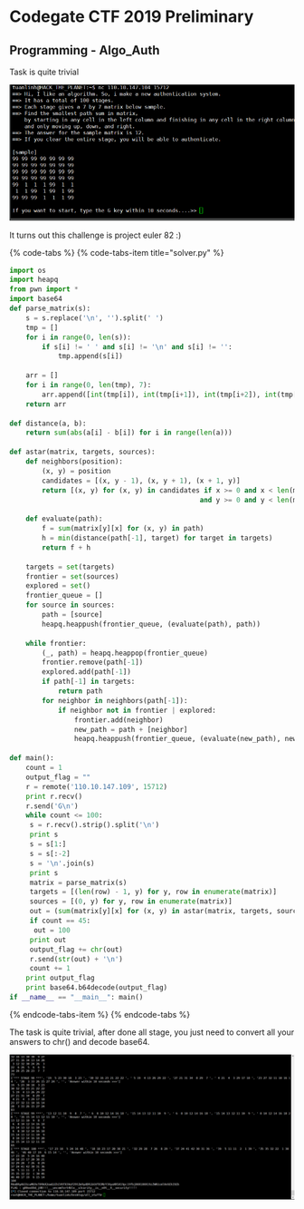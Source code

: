 # Codegate CTF 2019 Preliminary

## Programming - Algo\_Auth

Task is quite trivial

![](.gitbook/assets/image%20%2848%29.png)

It turns out this challenge is project euler 82 :\)

{% code-tabs %}
{% code-tabs-item title="solver.py" %}
```python
import os
import heapq
from pwn import *
import base64
def parse_matrix(s):
	s = s.replace('\n', '').split(' ')
	tmp = []
	for i in range(0, len(s)):
		if s[i] != ' ' and s[i] != '\n' and s[i] != '':
			tmp.append(s[i])

	arr = []
	for i in range(0, len(tmp), 7):
		arr.append([int(tmp[i]), int(tmp[i+1]), int(tmp[i+2]), int(tmp[i+3]), int(tmp[i+4]), int(tmp[i+5]), int(tmp[i+6])])
	return arr

def distance(a, b):
    return sum(abs(a[i] - b[i]) for i in range(len(a)))

def astar(matrix, targets, sources):
    def neighbors(position):
        (x, y) = position
        candidates = [(x, y - 1), (x, y + 1), (x + 1, y)]
        return [(x, y) for (x, y) in candidates if x >= 0 and x < len(matrix)
                                               and y >= 0 and y < len(matrix[0])]

    def evaluate(path):
        f = sum(matrix[y][x] for (x, y) in path)
        h = min(distance(path[-1], target) for target in targets)
        return f + h

    targets = set(targets)
    frontier = set(sources)
    explored = set()
    frontier_queue = []
    for source in sources:
        path = [source]
        heapq.heappush(frontier_queue, (evaluate(path), path))

    while frontier:
        (_, path) = heapq.heappop(frontier_queue)
        frontier.remove(path[-1])
        explored.add(path[-1])
        if path[-1] in targets:
            return path
        for neighbor in neighbors(path[-1]):
            if neighbor not in frontier | explored:
                frontier.add(neighbor)
                new_path = path + [neighbor]
                heapq.heappush(frontier_queue, (evaluate(new_path), new_path))

def main():
    count = 1
    output_flag = ""
    r = remote('110.10.147.109', 15712)
    print r.recv()
    r.send('G\n')
    while count <= 100:
     s = r.recv().strip().split('\n')
     print s
     s = s[1:]
     s = s[:-2]
     s = '\n'.join(s)
     print s
     matrix = parse_matrix(s)
     targets = [(len(row) - 1, y) for y, row in enumerate(matrix)]
     sources = [(0, y) for y, row in enumerate(matrix)]
     out = (sum(matrix[y][x] for (x, y) in astar(matrix, targets, sources)))
     if count == 45:
      out = 100
     print out
     output_flag += chr(out)
     r.send(str(out) + '\n')
     count += 1
    print output_flag
    print base64.b64decode(output_flag)
if __name__ == "__main__": main()
```
{% endcode-tabs-item %}
{% endcode-tabs %}

The task is quite trivial, after done all stage, you just need to convert all your answers to chr\(\) and decode base64.

![pof.png](.gitbook/assets/image%20%28119%29.png)

